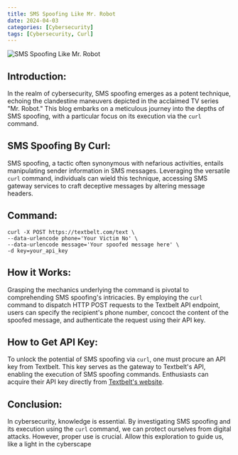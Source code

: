 ```yaml
---
title: SMS Spoofing Like Mr. Robot
date: 2024-04-03
categories: [Cybersecurity]
tags: [Cybersecurity, Curl]
---
```


![SMS Spoofing Like Mr. Robot](https://blogger.googleusercontent.com/img/b/R29vZ2xl/AVvXsEgFBO5ueBiKxt0dLYGVTRYcZbyWB2SB9QpuJVlhg6GshBiIBZallqMHMVHUBvqJrA24TBLyivYIOaskkyPm-lDtfEI1zJzznwwD2CNuh5zrSdyQ1VnDzImqV056UUDMQwL80J8UVcte6kaV2BGIFUvxWnU9muSd0tvOkbyD94zIc8YdGl7h5NNPyWlU4Zna/s1600/Designer%20-%202024-04-02T000318.678.png)

## Introduction:

In the realm of cybersecurity, SMS spoofing emerges as a potent technique, echoing the clandestine maneuvers depicted in the acclaimed TV series "Mr. Robot." This blog embarks on a meticulous journey into the depths of SMS spoofing, with a particular focus on its execution via the `curl` command.

## SMS Spoofing By Curl:

SMS spoofing, a tactic often synonymous with nefarious activities, entails manipulating sender information in SMS messages. Leveraging the versatile `curl` command, individuals can wield this technique, accessing SMS gateway services to craft deceptive messages by altering message headers.

## Command:

```curl
curl -X POST https://textbelt.com/text \
--data-urlencode phone='Your Victim No' \
--data-urlencode message='Your spoofed message here' \
-d key=your_api_key
```

## How it Works:

Grasping the mechanics underlying the command is pivotal to comprehending SMS spoofing's intricacies. By employing the `curl` command to dispatch HTTP POST requests to the Textbelt API endpoint, users can specify the recipient's phone number, concoct the content of the spoofed message, and authenticate the request using their API key.

## How to Get API Key:

To unlock the potential of SMS spoofing via `curl`, one must procure an API key from Textbelt. This key serves as the gateway to Textbelt's API, enabling the execution of SMS spoofing commands. Enthusiasts can acquire their API key directly from [Textbelt's website](https://textbelt.com/).

## Conclusion:

In cybersecurity, knowledge is essential. By investigating SMS spoofing and its execution using the `curl` command, we can protect ourselves from digital attacks. However, proper use is crucial. Allow this exploration to guide us, like a light in the cyberscape
